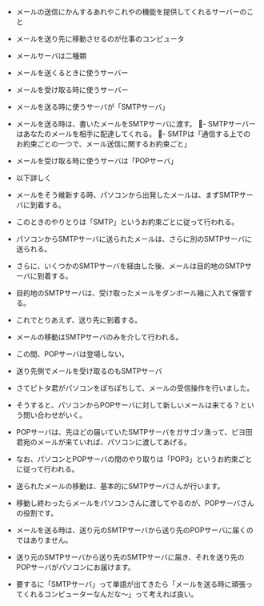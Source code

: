 - メールの送信にかんするあれやこれやの機能を提供してくれるサーバーのこと
- メールを送り先に移動させるのが仕事のコンピュータ
- メールサーバは二種類
- メールを送くるときに使うサーバー
- メールを受け取る時に使うサーバー

- メールを送る時に使うサーバが「SMTPサーバ」
- メールを送る時は、書いたメールをSMTPサーバに渡す。
- SMTPサーバーはあなたのメールを相手に配達してくれる。
- SMTPは「通信する上でのお約束ごとの一つで、メール送信に関するお約束ごと」

- メールを受け取る時に使うサーバは「POPサーバ」

- 以下詳しく
- メールをそう維新する時、パソコンから出発したメールは、まずSMTPサーバに到着する。
- このときのやりとりは「SMTP」というお約束ごとに従って行われる。
- パソコンからSMTPサーバに送られたメールは、さらに別のSMTPサーバに送られる。
- さらに、いくつかのSMTPサーバを経由した後、メールは目的地のSMTPサーバに到着する。
- 目的地のSMTPサーバは、受け取ったメールをダンボール箱に入れて保管する。
- これでとりあえず、送り先に到着する。

- メールの移動はSMTPサーバのみを介して行われる。
- この間、POPサーバは登場しない。
- 送り先側でメールを受け取るのもSMTPサーバ

- さてピトタ君がパソコンをぽちぽちして、メールの受信操作を行いました。
- そうすると、パソコンからPOPサーバに対して新しいメールは来てる？という問い合わせがいく。
- POPサーバは、先ほどの届いていたSMTPサーバをガサゴソ漁って、ピヨ田君宛のメールが来ていれば、パソコンに渡してあげる。

- なお、パソコンとPOPサーバの間のやり取りは「POP3」というお約束ごとに従って行われる。
- 送られたメールの移動は、基本的にSMTPサーバさんが行います。
- 移動し終わったらメールをパソコンさんに渡してやるのが、POPサーバさんの役割です。
- メールを送る時は、送り元のSMTPサーバから送り先のPOPサーバに届くのではありません。
- 送り元のSMTPサーバから送り先のSMTPサーバに届き、それを送り先のPOPサーバがパソコンにお届けます。

- 要するに「SMTPサーバ」って単語が出てきたら「メールを送る時に頑張ってくれるコンピューターなんだな〜」って考えれば良い。
